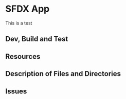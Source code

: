 # SFDX  App
This is a test

## Dev, Build and Test


## Resources


## Description of Files and Directories


## Issues


